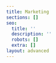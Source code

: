 ```yaml
---
title: Marketing
sections: []
seo:
  title: ''
  description: ''
  robots: []
  extra: []
layout: advanced
---
```

